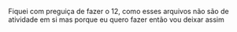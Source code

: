 Fiquei com preguiça de fazer o 12, como esses arquivos não são de atividade em si mas porque eu quero fazer então vou deixar assim
